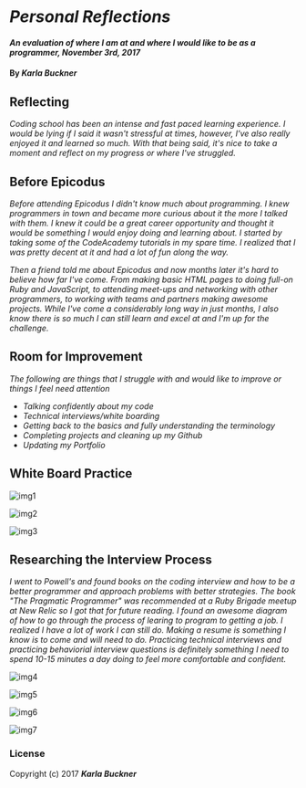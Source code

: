 # _Personal Reflections_

#### _An evaluation of where I am at and where I would like to be as a programmer, November 3rd, 2017_

#### By _**Karla Buckner**_

## Reflecting

_Coding school has been an intense and fast paced learning experience. I would be lying if I said it wasn't stressful at times, however, I've also really enjoyed it and learned so much. With that being said, it's nice to take a moment and reflect on my progress or where I've struggled._

## Before Epicodus

_Before attending Epicodus I didn't know much about programming. I knew programmers in town and became more curious about it the more I talked with them. I knew it could be a great career opportunity and thought it would be something I would enjoy doing and learning about. I started by taking some of the CodeAcademy tutorials in my spare time. I realized that I was pretty decent at it and had a lot of fun along the way._

_Then a friend told me about Epicodus and now months later it's hard to believe how far I've come. From making basic HTML pages to doing full-on Ruby and JavaScript, to attending meet-ups and networking with other programmers, to working with teams and partners making awesome projects. While I've come a considerably long way in just months, I also know there is so much I can still learn and excel at and I'm up for the challenge._

## Room for Improvement

_The following are things that I struggle with and would like to improve or things I feel need attention_

* _Talking confidently about my code_
* _Technical interviews/white boarding_
* _Getting back to the basics and fully understanding the terminology_
* _Completing projects and cleaning up my Github_
* _Updating my Portfolio_

## White Board Practice

![img1](https://user-images.githubusercontent.com/27794720/32390881-58447656-c08d-11e7-956e-083273736134.jpg)

![img2](https://user-images.githubusercontent.com/27794720/32390993-b47eacac-c08d-11e7-806f-ad5ee47fdc26.jpg)

![img3](https://user-images.githubusercontent.com/27794720/32390994-b64c4a26-c08d-11e7-8811-56156815ddce.jpg)

## Researching the Interview Process

_I went to Powell's and found books on the coding interview and how to be a better programmer and approach problems with better strategies. The book "The Pragmatic Programmer" was recommended at a Ruby Brigade meetup at New Relic so I got that for future reading. I found an awesome diagram of how to go through the process of learing to program to getting a job. I realized I have a lot of work I can still do. Making a resume is something I know is to come and will need to do. Practicing technical interviews and practicing behaviorial interview questions is definitely something I need to spend 10-15 minutes a day doing to feel more comfortable and confident._

![img4](https://user-images.githubusercontent.com/27794720/32394494-8d79c83c-c09a-11e7-96ea-cf00d329c357.JPG)

![img5](https://user-images.githubusercontent.com/27794720/32394497-8e1b3adc-c09a-11e7-8b2a-c9fd76523b96.jpg)

![img6](https://user-images.githubusercontent.com/27794720/32394498-8e33b76a-c09a-11e7-8c26-7c536ca9419f.jpg)

![img7](https://user-images.githubusercontent.com/27794720/32394499-8e4a0a2e-c09a-11e7-844c-c61f4fd2b477.jpg)

### License

Copyright (c) 2017 **_Karla Buckner_**

